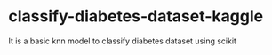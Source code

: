 # classify-diabetes-dataset-kaggle
It is a basic knn model to classify diabetes dataset using scikit
